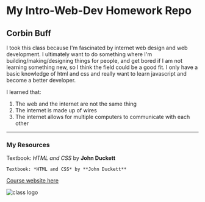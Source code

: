 # My Intro-Web-Dev Homework Repo
## Corbin Buff

I took this class because I'm fascinated by internet web design and web development. I ultimately want to do something where I'm building/making/designing things for people, and get bored if I am not learning something new, so I think the field could be a good fit. I only have a basic knowledge of html and css and really want to learn javascript and become a better developer.

I learned that:
1. The web and the internet are not the same thing
2. The internet is made up of wires
3. The internet allows for multiple computers to communicate with each other

***

### My Resources

Textbook: *HTML and CSS* by **John Duckett**

```
Textbook: *HTML and CSS* by **John Duckett**
```

[Course website here](https://media-ed-online.github.io/intro-web-dev/)

![class logo](http://bit.ly/2DIVG46
)
